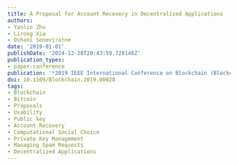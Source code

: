 ```yaml
---
title: A Proposal for Account Recovery in Decentralized Applications
authors:
- Yanlin Zhu
- Lirong Xia
- Oshani Seneviratne
date: '2019-01-01'
publishDate: '2024-12-28T20:43:59.728146Z'
publication_types:
- paper-conference
publication: '*2019 IEEE International Conference on Blockchain (Blockchain)*'
doi: 10.1109/Blockchain.2019.00028
tags:
- Blockchain
- Bitcoin
- Proposals
- Usability
- Public key
- Account Recovery
- Computational Social Choice
- Private Key Management
- Managing Spam Requests
- Decentralized Applications
---
```

